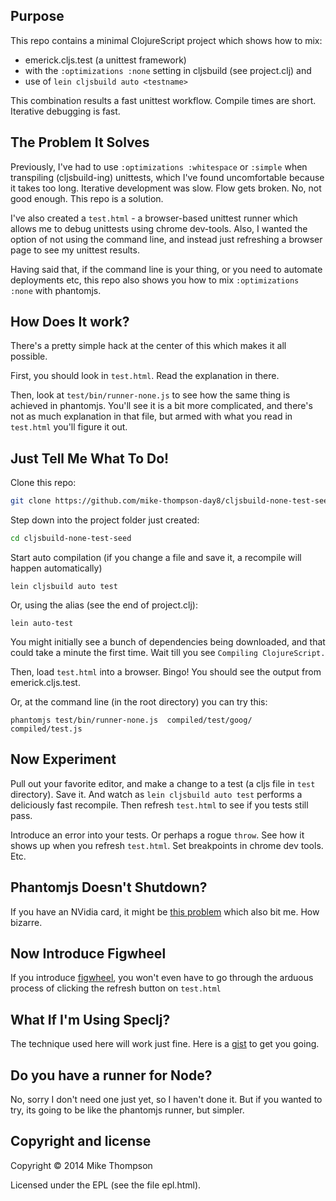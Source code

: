 Purpose
----------------------

This repo contains a minimal ClojureScript project which shows how to mix:

* emerick.cljs.test     (a unittest framework)
* with the `:optimizations :none` setting in cljsbuild (see project.clj) and
* use of `lein cljsbuild auto <testname>`

This combination results a fast unittest workflow. Compile times are short. Iterative debugging is fast.


The Problem It Solves
----------------------

Previously, I've had to use `:optimizations :whitespace`  or `:simple` when transpiling (cljsbuild-ing)
unittests, which I've found uncomfortable because it takes too long.
Iterative development was slow. Flow gets broken.  No, not good enough.  This repo is a solution.

I've also created a `test.html` - a browser-based unittest runner which allows me to
debug unittests using chrome dev-tools.  Also, I wanted the option of not using
the command line, and instead just refreshing a browser page to see my unittest results.

Having said that, if the command line is your thing, or you need to automate
deployments etc, this repo also shows you how to mix `:optimizations :none`
with phantomjs.



How Does It work?
----------------------

There's a pretty simple hack at the center of this which makes it all possible.

First, you should look in `test.html`. Read the explanation in there.

Then, look at `test/bin/runner-none.js` to see how the same thing is achieved
in phantomjs. You'll see it is a bit more complicated, and there's not as much
explanation in that file, but armed with what you read in `test.html`
you'll figure it out.



Just Tell Me What To Do!
----------------------

Clone this repo:

```sh
git clone https://github.com/mike-thompson-day8/cljsbuild-none-test-seed.git
```

Step down into the project folder just created:

```sh
cd cljsbuild-none-test-seed
```

Start auto compilation (if you change a file and save it, a recompile will happen automatically)


```
lein cljsbuild auto test
```
Or, using the alias (see the end of project.clj):
```
lein auto-test
```

You might initially see a bunch of dependencies being downloaded, and that could take a minute the first time. Wait till you see `Compiling ClojureScript.`

Then, load `test.html` into a browser. Bingo! You should see the output from emerick.cljs.test.

Or, at the command line (in the root directory) you can try this:
```
phantomjs test/bin/runner-none.js  compiled/test/goog/ compiled/test.js
```


Now Experiment
----------------------

Pull out your favorite editor, and make a change to a test (a cljs file in `test` directory). Save it. And watch as `lein cljsbuild auto test` performs a deliciously fast recompile. Then refresh `test.html` to see if you tests still pass.

Introduce an error into your tests.  Or perhaps a rogue  `throw`.  See how it shows up when you refresh `test.html`.  Set breakpoints in chrome dev tools. Etc.


Phantomjs Doesn't Shutdown?
----------------------

If you have an NVidia card, it might be [this problem] which also bit me.  How bizarre.



Now Introduce Figwheel
----------------------


If you introduce [figwheel], you won't  even have to go through the arduous process of clicking the refresh button on `test.html`


What If I'm Using Speclj?
----------------------

The technique used here will work just fine.  Here is a [gist] to get you going.



[gist]:http://XXXXXXX.XXXX/
[figwheel]:https://github.com/bhauman/lein-figwheel
[this problem]:https://github.com/ariya/phantomjs/issues/10845#issuecomment-14994358



Do you have a runner for Node?
----------------------

No, sorry I don't need one just yet, so I haven't done it. But if you wanted to try, its going to be like the phantomjs runner, but simpler.




Copyright and license
-------------------

Copyright © 2014 Mike Thompson

Licensed under the EPL (see the file epl.html).


